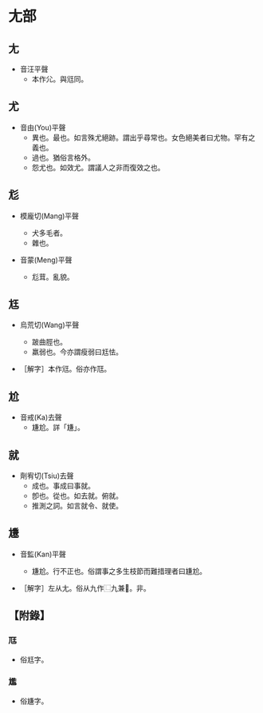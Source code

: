 # 尢部

## 尢

- 音汪平聲
    - 本作尣。與尩同。

## 尤

- 音由(You)平聲
    - 異也。最也。如言殊尤絕跡。謂出乎尋常也。女色絕美者曰尤物。罕有之義也。
    - 過也。猶俗言格外。
    - 怨尤也。如效尤。謂議人之非而復效之也。

## 尨

- 模龐切(Mang)平聲
    - 犬多毛者。
    - 雜也。

- 音蒙(Meng)平聲
    - 尨茸。亂貌。

## 尪

- 烏荒切(Wang)平聲
    - 跛曲脛也。
    - 羸弱也。今亦謂瘦弱曰尪怯。

- ［解字］本作尩。俗亦作尫。

## 尬

- 音戒(Ka)去聲
    - 尲尬。詳「尲」。

## 就

- 劑宥切(Tsiu)去聲
    - 成也。事成曰事就。
    - 卽也。從也。如去就。俯就。
    - 推測之詞。如言就令、就使。

## 尲

- 音監(Kan)平聲
    - 尲尬。行不正也。俗謂事之多生枝節而難措理者曰尲尬。

- ［解字］左从尢。俗从九作⿺九兼𠆷。非。

## 【附錄】

### 尫
- 俗尪字。

### 尷
- 俗尲字。


